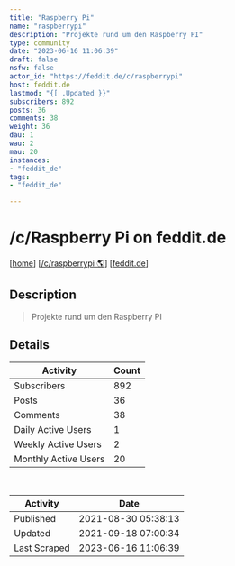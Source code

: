 ```yaml
---
title: "Raspberry Pi" 
name: "raspberrypi"
description: "Projekte rund um den Raspberry PI"
type: community
date: "2023-06-16 11:06:39"
draft: false
nsfw: false
actor_id: "https://feddit.de/c/raspberrypi"
host: feddit.de
lastmod: "{[ .Updated }}"
subscribers: 892
posts: 36
comments: 38
weight: 36
dau: 1
wau: 2
mau: 20
instances:
- "feddit_de"
tags: 
- "feddit_de"

---
```


# /c/Raspberry Pi on feddit.de

[[home](/)]
[[/c/raspberrypi 🌎](https://feddit.de/c/raspberrypi)]
[[feddit.de](/instances/feddit_de)]


## Description 

<blockquote class="description">
Projekte rund um den Raspberry PI
</blockquote>


## Details

| Activity | Count  |
|----------------------|---|
| Subscribers          | 892 |
| Posts                | 36  |
| Comments             | 38  |
| Daily Active Users   | 1  |
| Weekly Active Users  | 2  |
| Monthly Active Users | 20  |

<br>

| Activity | Date |
|----------------------|---|
| Published            | 2021-08-30 05:38:13 |
| Updated              | 2021-09-18 07:00:34 |
| Last Scraped         | 2023-06-16 11:06:39 |
